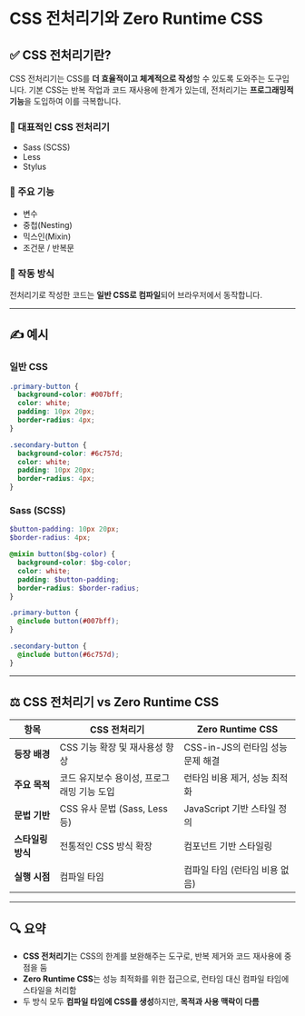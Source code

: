 # CSS 전처리기와 Zero Runtime CSS

## ✅ CSS 전처리기란?

CSS 전처리기는 CSS를 **더 효율적이고 체계적으로 작성**할 수 있도록 도와주는 도구입니다. 기본 CSS는 반복 작업과 코드 재사용에 한계가 있는데, 전처리기는 **프로그래밍적 기능**을 도입하여 이를 극복합니다.

### 🔹 대표적인 CSS 전처리기
- Sass (SCSS)
- Less
- Stylus

### 🔹 주요 기능
- 변수
- 중첩(Nesting)
- 믹스인(Mixin)
- 조건문 / 반복문

### 🧩 작동 방식
전처리기로 작성한 코드는 **일반 CSS로 컴파일**되어 브라우저에서 동작합니다.

---

## ✍️ 예시

### 일반 CSS
```css
.primary-button {
  background-color: #007bff;
  color: white;
  padding: 10px 20px;
  border-radius: 4px;
}

.secondary-button {
  background-color: #6c757d;
  color: white;
  padding: 10px 20px;
  border-radius: 4px;
}
```

### Sass (SCSS)
```scss
$button-padding: 10px 20px;
$border-radius: 4px;

@mixin button($bg-color) {
  background-color: $bg-color;
  color: white;
  padding: $button-padding;
  border-radius: $border-radius;
}

.primary-button {
  @include button(#007bff);
}

.secondary-button {
  @include button(#6c757d);
}
```

---

## ⚖️ CSS 전처리기 vs Zero Runtime CSS

| 항목 | CSS 전처리기 | Zero Runtime CSS |
|------|---------------|------------------|
| **등장 배경** | CSS 기능 확장 및 재사용성 향상 | CSS-in-JS의 런타임 성능 문제 해결 |
| **주요 목적** | 코드 유지보수 용이성, 프로그래밍 기능 도입 | 런타임 비용 제거, 성능 최적화 |
| **문법 기반** | CSS 유사 문법 (Sass, Less 등) | JavaScript 기반 스타일 정의 |
| **스타일링 방식** | 전통적인 CSS 방식 확장 | 컴포넌트 기반 스타일링 |
| **실행 시점** | 컴파일 타임 | 컴파일 타임 (런타임 비용 없음) |

---

## 🔍 요약

- **CSS 전처리기**는 CSS의 한계를 보완해주는 도구로, 반복 제거와 코드 재사용에 중점을 둠  
- **Zero Runtime CSS**는 성능 최적화를 위한 접근으로, 런타임 대신 컴파일 타임에 스타일을 처리함  
- 두 방식 모두 **컴파일 타임에 CSS를 생성**하지만, **목적과 사용 맥락이 다름**
